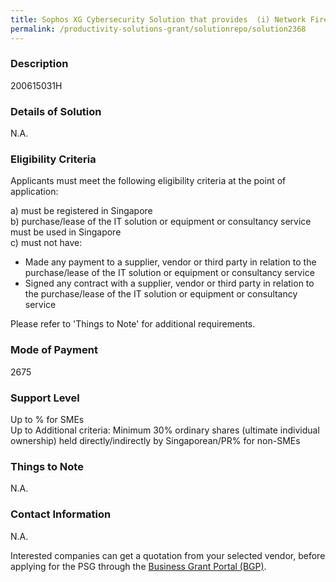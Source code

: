 ```yaml
---
title: Sophos XG Cybersecurity Solution that provides  (i) Network Firewall (ii) Intrusion Detection/Prevention System (iii) Virtual Private Network (VPN) (iv) Secure Web Gateway (e.g. URL filtering, content filtering) (v) Secure Email Gareway (e.g. anti-spam, content filtering) (vi) Anti-Virus/Anti-Malware (vii) Application Control (viii) Sandboxing
permalink: /productivity-solutions-grant/solutionrepo/solution2368
---
```


### Description

200615031H

### Details of Solution

N.A.

### Eligibility Criteria

Applicants must meet the following eligibility criteria at the point of application:

a) must be registered in Singapore <br>
b) purchase/lease of the IT solution or equipment or consultancy service must be used in Singapore <br>
c) must not have:
- Made any payment to a supplier, vendor or third party in relation to the purchase/lease of the IT solution or equipment or consultancy service
- Signed any contract with a supplier, vendor or third party in relation to the purchase/lease of the IT solution or equipment or consultancy service

Please refer to 'Things to Note' for additional requirements.

### Mode of Payment
2675

### Support Level
Up to % for SMEs <br>
Up to Additional criteria: 
Minimum 30% ordinary shares (ultimate individual ownership) held directly/indirectly by Singaporean/PR% for non-SMEs

### Things to Note
N.A.

### Contact Information
N.A.

Interested companies can get a quotation from your selected vendor, before applying for the PSG through the <a target='_blank' rel='noopener' href='https://www.businessgrants.gov.sg/'>Business Grant Portal (BGP)</a>.
